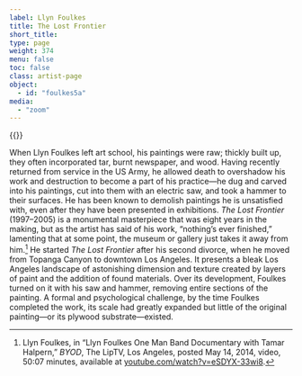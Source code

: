 ```yaml
---
label: Llyn Foulkes
title: The Lost Frontier
short_title:
type: page
weight: 374
menu: false
toc: false
class: artist-page
object:
  - id: "foulkes5a"
media:
  - "zoom"
---
```

{{<q-figure id="foulkes5a">}}

When Llyn Foulkes left art school, his paintings were raw; thickly built up, they often incorporated tar, burnt newspaper, and wood. Having recently returned from service in the US Army, he allowed death to overshadow his work and destruction to become a part of his practice—he dug and carved into his paintings, cut into them with an electric saw, and took a hammer to their surfaces. He has been known to demolish paintings he is unsatisfied with, even after they have been presented in exhibitions. *The Lost Frontier* (1997–2005) is a monumental masterpiece that was eight years in the making, but as the artist has said of his work, “nothing’s ever finished,” lamenting that at some point, the museum or gallery just takes it away from him.[^1] He started *The Lost Frontier* after his second divorce, when he moved from Topanga Canyon to downtown Los Angeles. It presents a bleak Los Angeles landscape of astonishing dimension and texture created by layers of paint and the addition of found materials. Over its development, Foulkes turned on it with his saw and hammer, removing entire sections of the painting. A formal and psychological challenge, by the time Foulkes completed the work, its scale had greatly expanded but little of the original painting—or its plywood substrate—existed.

[^1]: Llyn Foulkes, in “Llyn Foulkes One Man Band Documentary with Tamar Halpern,” *BYOD*, The LipTV, Los Angeles, posted May 14, 2014, video, 50:07 minutes, available at [youtube.com/watch?v=eSDYX-33wi8](https://www.youtube.com/watch?v=eSDYX-33wi8).
